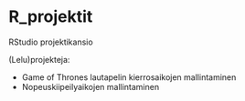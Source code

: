 # R_projektit
RStudio projektikansio

(Lelu)projekteja:

- Game of Thrones lautapelin kierrosaikojen mallintaminen
- Nopeuskiipeilyaikojen mallintaminen
